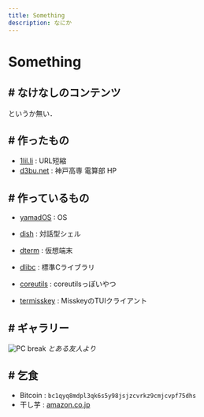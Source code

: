 ```yaml
---
title: Something
description: なにか
---
```


# Something

## # なけなしのコンテンツ

というか無い．

## # 作ったもの

- [1lil.li](https://1lil.li/s/) : URL短縮
- [d3bu.net](https://github.com/KCCTdensan/d3bu.net) : 神戸高専 電算部 HP

## # 作っているもの

- [yamadOS](https://github.com/yamader/os) : OS
- [dish](https://dish.dyama.net) : 対話型シェル
- [dterm](https://dterm.dyama.net) : 仮想端末
- [dlibc](https://dlibc.dyama.net) : 標準Cライブラリ
- [coreutils](https://coreutils.dyama.net) : coreutilsっぽいやつ


- [termisskey](https://termisskey.dyama.net) : MisskeyのTUIクライアント

## # ギャラリー

![PC break](/assets/img/broken.jpg)
*とある友人より*

## # 乞食

- Bitcoin : `bc1qyq8mdpl3qk6s5y98jsjzcvrkz9cmjcvpf75dhs`
- 干し芋 : [amazon.co.jp](https://wish.dyama.net)
